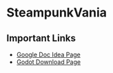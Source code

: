 # SteampunkVania

## Important Links
* [Google Doc Idea Page](https://docs.google.com/document/d/13gmcmvuDxcO_mnWZ0NFGeczyvafSOE_x64U4XzG8HHc/edit?usp=sharing)
* [Godot Download Page](https://godotengine.org/download/windows/)
